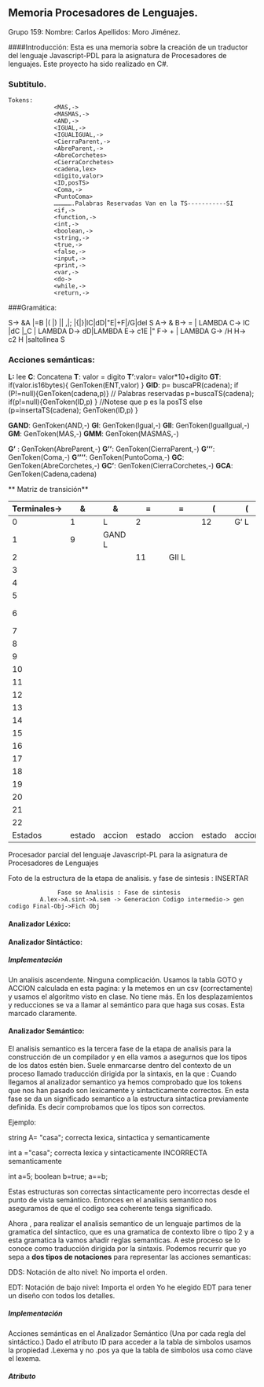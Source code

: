 ## Memoria Procesadores de Lenguajes.

Grupo 159:
Nombre: Carlos Apellidos: Moro Jiménez. 



####Introducción:
Esta es una memoria sobre la creación de un traductor del lenguaje Javascript-PDL  para la asignatura de Procesadores de lenguajes. Este proyecto ha sido realizado en C#.

### Subtitulo.

	Tokens:
	             <MAS,->
	             <MASMAS,->
	             <AND,->
	             <IGUAL,->
	             <IGUALIGUAL,->
	             <CierraParent,->
	             <AbreParent,->
		         <AbreCorchetes>
		         <CierraCorchetes>	
	             <cadena,lex>
	             <digito,valor>
	             <ID,posTS> 
	             <Coma,->
	             <PuntoComa>
	             …………….Palabras Reservadas Van en la TS-----------SI	
		         <if,->
	             <function,->
	             <int,->
	             <boolean,->
	             <string,->
	             <true,->
	             <false,->
	             <input,->
	             <print,->
	             <var,->
	             <do->
		         <while,->
	             <return,->

###Gramática:


S-> &A |=B |( |) || ,|; |{|}|lC|dD|"E|+F|/G|del S
A-> &
B-> = | LAMBDA
C-> lC |dC |_C | LAMBDA
D-> dD|LAMBDA
E-> c1E |"
F-> + | LAMBDA
G-> /H
H-> c2 H |saltolinea S


### Acciones semánticas:
**L:** lee
**C**: Concatena
**T**: valor = digito
**T’**:valor= valor*10+digito
**GT**: if(valor.is16bytes){ GenToken(ENT,valor) }
**GID**: 
   p= buscaPR(cadena);
   if (P!=null){GenToken(cadena,p)}   // Palabras reservadas
   p=buscaTS(cadena);
   if(p!=null){GenToken(ID,p) }               //Notese que p es la posTS
   else (p=insertaTS(cadena);
           GenToken(ID,p)
   }
   
 **GAND**: GenToken(AND,-)
 **GI**: GenToken(Igual,-)
**GII**: GenToken(IgualIgual,-)
**GM**: GenToken(MAS,-)
**GMM**: GenToken(MASMAS,-)


**G’** : GenToken(AbreParent,-)
**G’’**: GenToken(CierraParent,-)
**G’’’**: GenToken(Coma,-)
**G’’’’**: GenToken(PuntoComa,-)
**GC**: GenToken(AbreCorchetes,-)
**GC’**: GenToken(CierraCorchetes,-)
**GCA**: GenToken(Cadena,cadena)


 **   Matriz de transición**
 
| Terminales→ | &      | &      | =      | =      | \(     | \(     | \)     | \)     |        |        | ;      | ;       | \{     | \{     | \}     | \}     | letra  | letra  | digito | digito | “      | “      | \+     | \+     | /      | /      | Caracter1 | Caracter1 | Caracter2 | Caracter2 | \_     | \_     | del    | del    | \\n    | \\n    | OC     | OC     |
|-------------|--------|--------|--------|--------|--------|--------|--------|--------|--------|--------|--------|---------|--------|--------|--------|--------|--------|--------|--------|--------|--------|--------|--------|--------|--------|--------|-----------|-----------|-----------|-----------|--------|--------|--------|--------|--------|--------|--------|--------|
| 0           | 1      | L      | 2      |        | 12     | G’ L   | 13     | G’’ L  | 14     | G’’’ L | 15     | G’’’’ L | 16     | GC L   | 17     | GC’ L  | 3      | C L    | 4      | T L    | 5      | L      | 6      | L      | 7      | L      |           |           |           |           |        |        |        |        |        |        |        |        |
| 1           | 9      | GAND L |        |        |        |        |        |        |        |        |        |         |        |        |        |        |        |        |        |        |        |        |        |        |        |        |           |           |           |           |        |        |        |        |        |        |        |        |
| 2           |        |        | 11     | GII L  |        |        |        |        |        |        |        |         |        |        |        |        |        |        |        |        |        |        |        |        |        |        |           |           |           |           |        |        |        |        |        |        | 10     | GI     |
| 3           |        |        |        |        |        |        |        |        |        |        |        |         |        |        |        |        | 3      | C L    | 3      | C L    |        |        |        |        |        |        |           |           |           |           | 3      | C L    |        |        |        |        | 18     | GID    |
| 4           |        |        |        |        |        |        |        |        |        |        |        |         |        |        |        |        |        |        | 4      | T’ L   |        |        |        |        |        |        |           |           |           |           |        |        |        |        |        |        | 19     | GT     |
| 5           |        |        |        |        |        |        |        |        |        |        |        |         |        |        |        |        |        |        |        |        | 20     | GCA    |        |        |        |        | 5         | C L       |           |           |        |        |        |        |        |        |        |        |
| 6           |        |        |        |        |        |        |        |        |        |        |        |         |        |        |        |        |        |        |        |        |        |        | 21     | GMM L  |        |        |           |           |           |           |        |        |        |        |        |        | 22     | GM     |
| 7           |        |        |        |        |        |        |        |        |        |        |        |         |        |        |        |        |        |        |        |        |        |        |        |        | 8      | L      |           |           |           |           |        |        |        |        |        |        |        |        |
| 8           |        |        |        |        |        |        |        |        |        |        |        |         |        |        |        |        |        |        |        |        |        |        |        |        |        |        |           |           | 8         | L         |        |        |        |        | 0      | L      |        |        |
| 9           |        |        |        |        |        |        |        |        |        |        |        |         |        |        |        |        |        |        |        |        |        |        |        |        |        |        |           |           |           |           |        |        |        |        |        |        |        |        |
| 10          |        |        |        |        |        |        |        |        |        |        |        |         |        |        |        |        |        |        |        |        |        |        |        |        |        |        |           |           |           |           |        |        |        |        |        |        |        |        |
| 11          |        |        |        |        |        |        |        |        |        |        |        |         |        |        |        |        |        |        |        |        |        |        |        |        |        |        |           |           |           |           |        |        |        |        |        |        |        |        |
| 12          |        |        |        |        |        |        |        |        |        |        |        |         |        |        |        |        |        |        |        |        |        |        |        |        |        |        |           |           |           |           |        |        |        |        |        |        |        |        |
| 13          |        |        |        |        |        |        |        |        |        |        |        |         |        |        |        |        |        |        |        |        |        |        |        |        |        |        |           |           |           |           |        |        |        |        |        |        |        |        |
| 14          |        |        |        |        |        |        |        |        |        |        |        |         |        |        |        |        |        |        |        |        |        |        |        |        |        |        |           |           |           |           |        |        |        |        |        |        |        |        |
| 15          |        |        |        |        |        |        |        |        |        |        |        |         |        |        |        |        |        |        |        |        |        |        |        |        |        |        |           |           |           |           |        |        |        |        |        |        |        |        |
| 16          |        |        |        |        |        |        |        |        |        |        |        |         |        |        |        |        |        |        |        |        |        |        |        |        |        |        |           |           |           |           |        |        |        |        |        |        |        |        |
| 17          |        |        |        |        |        |        |        |        |        |        |        |         |        |        |        |        |        |        |        |        |        |        |        |        |        |        |           |           |           |           |        |        |        |        |        |        |        |        |
| 18          |        |        |        |        |        |        |        |        |        |        |        |         |        |        |        |        |        |        |        |        |        |        |        |        |        |        |           |           |           |           |        |        |        |        |        |        |        |        |
| 19          |        |        |        |        |        |        |        |        |        |        |        |         |        |        |        |        |        |        |        |        |        |        |        |        |        |        |           |           |           |           |        |        |        |        |        |        |        |        |
| 20          |        |        |        |        |        |        |        |        |        |        |        |         |        |        |        |        |        |        |        |        |        |        |        |        |        |        |           |           |           |           |        |        |        |        |        |        |        |        |
| 21          |        |        |        |        |        |        |        |        |        |        |        |         |        |        |        |        |        |        |        |        |        |        |        |        |        |        |           |           |           |           |        |        |        |        |        |        |        |        |
| 22          |        |        |        |        |        |        |        |        |        |        |        |         |        |        |        |        |        |        |        |        |        |        |        |        |        |        |           |           |           |           |        |        |        |        |        |        |        |        |
| Estados     | estado | accion | estado | accion | estado | accion | estado | accion | estado | accion | estado | accion  | estado | accion | estado | accion | estado | accion | estado | accion | estado | accion | estado | accion | estado | accion | estado    | accion    | estado    | accion    | estado | accion | estado | accion | estado | accion | estado | accion |







 


















Procesador parcial del lenguaje Javascript-PL para la asignatura de Procesadores de Lenguajes



Foto de la estructura de la etapa de analisis. y fase de sintesis : INSERTAR

                  Fase se Analisis : Fase de sintesis
             A.lex->A.sint->A.sem -> Generacion Codigo intermedio-> gen codigo Final-Obj->Fich Obj

#### Analizador Léxico:

#### Analizador Sintáctico:

##### Implementación
Un analisis ascendente. Ninguna complicación. Usamos la tabla GOTO y ACCION calculada en esta pagina:
y la metemos en un csv (correctamente) y usamos el algoritmo visto en clase. No tiene más.
En los desplazamientos y reducciones se va a llamar al semántico para que haga sus cosas. Esta marcado claramente.


#### Analizador Semántico:

El analisis semantico es la tercera fase de la etapa de analisis para la construcción de un compilador y en ella vamos a asegurnos que los tipos de los datos estén bien. Suele enmarcarse dentro del contexto de un proceso llamado traducción dirigida por la sintaxis, en la que :
Cuando llegamos al analizador semantico ya hemos comprobado que los tokens que nos han pasado son lexicamente y sintacticamente correctos.
En esta fase se da un significado semantico a la estructura sintactica previamente definida. Es decir comprobamos que los tipos son correctos.

Ejemplo:

string A= "casa";
correcta lexica, sintactica y semanticamente

int a ="casa"; correcta lexica y sintacticamente INCORRECTA semanticamente

int a=5; 
boolean b=true; 
a==b; 

Estas estructuras son correctas sintacticamente pero incorrectas desde el punto de vista semántico.
Entonces en el analisis semantico nos aseguramos de que el codigo sea coherente  tenga significado.


Ahora , para realizar el analisis semantico de un lenguaje partimos de la gramatica del sintactico, que es una gramatica de contexto libre o tipo 2 y a esta gramatica la vamos añadir reglas semanticas. A este proceso se lo conoce como traducción dirigida por la sintaxis. 
Podemos recurrir que yo sepa a **dos tipos de notaciones** para representar las acciones semanticas: 

DDS: Notación de alto nivel:  No importa el orden.

EDT: Notación de bajo nivel: Importa el orden
Yo he elegido EDT para tener un diseño con todos los detalles.


##### Implementación


Acciones semánticas en el Analizador Semántico (Una por cada regla del sintáctico.)
Dado el atributo ID para acceder a la tabla de simbolos usamos la propiedad .Lexema y no .pos 
ya que la tabla de simbolos usa como clave el lexema. 

##### Atributo
